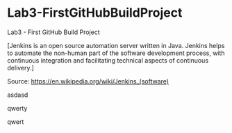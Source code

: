 # Lab3-FirstGitHubBuildProject
Lab3 - First GitHub Build Project

[Jenkins is an open source automation server written in Java.
Jenkins helps to automate the non-human part of the software development process, with continuous integration and facilitating technical aspects of continuous delivery.]

Source: https://en.wikipedia.org/wiki/Jenkins_(software)

asdasd


qwerty

qwert

